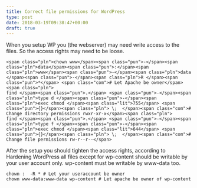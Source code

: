 ```yaml
---
title: Correct file permissions for WordPress
type: post
date: 2018-03-19T09:38:47+00:00
draft: true
---
```

When you setup WP you (the webserver) may need write access to the files. So the access rights may need to be loose.

<pre class="lang-sh prettyprint prettyprinted"><code>&lt;span class="pln">chown www&lt;/span>&lt;span class="pun">-&lt;/span>&lt;span class="pln">data&lt;/span>&lt;span class="pun">:&lt;/span>&lt;span class="pln">www&lt;/span>&lt;span class="pun">-&lt;/span>&lt;span class="pln">data  &lt;/span>&lt;span class="pun">-&lt;/span>&lt;span class="pln">R &lt;/span>&lt;span class="pun">*&lt;/span> &lt;span class="com"># Let Apache be owner&lt;/span>&lt;span class="pln">
find &lt;/span>&lt;span class="pun">.&lt;/span> &lt;span class="pun">-&lt;/span>&lt;span class="pln">type d &lt;/span>&lt;span class="pun">-&lt;/span>&lt;span class="pln">exec chmod &lt;/span>&lt;span class="lit">755&lt;/span> &lt;span class="pun">{}&lt;/span>&lt;span class="pln"> \;  &lt;/span>&lt;span class="com"># Change directory permissions rwxr-xr-x&lt;/span>&lt;span class="pln">
find &lt;/span>&lt;span class="pun">.&lt;/span> &lt;span class="pun">-&lt;/span>&lt;span class="pln">type f &lt;/span>&lt;span class="pun">-&lt;/span>&lt;span class="pln">exec chmod &lt;/span>&lt;span class="lit">644&lt;/span> &lt;span class="pun">{}&lt;/span>&lt;span class="pln"> \;  &lt;/span>&lt;span class="com"># Change file permissions rw-r--r--&lt;/span></code></pre>

After the setup you should tighten the access rights, according to Hardening WordPress all files except for wp-content should be writable by your user account only. wp-content must be writable by www-data too.

    chown :  -R * # Let your useraccount be owner
    chown www-data:www-data wp-content # Let apache be owner of wp-content
